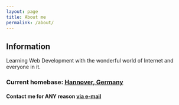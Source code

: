 ```yaml
---
layout: page
title: About me
permalink: /about/
---
```


## Information

Learning Web Development with the wonderful world of Internet and everyone in it.

### Current homebase: [Hannover, Germany](http://www.hannover.de/Kultur-Freizeit)

#### Contact me for **ANY** reason [via e-mail](mailto:tammepoeg@gmail.com)

